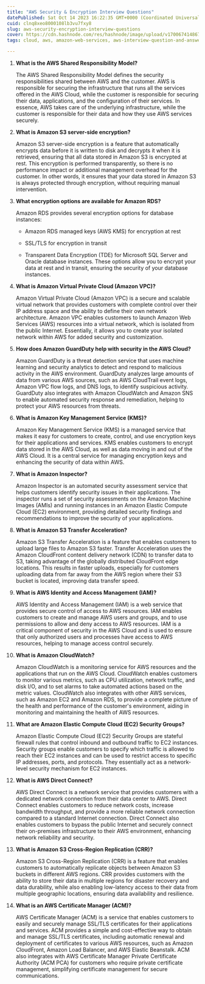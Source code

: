 ```yaml
---
title: "AWS Security & Encryption Interview Questions"
datePublished: Sat Oct 14 2023 16:22:35 GMT+0000 (Coordinated Universal Time)
cuid: clnq8xeo8000108lb3vu7fxy8
slug: aws-security-encryption-interview-questions
cover: https://cdn.hashnode.com/res/hashnode/image/upload/v1700674148678/facd491f-b1f7-465d-a08d-349c71d4e3ad.png
tags: cloud, aws, amazon-web-services, aws-interview-question-and-answers, aws-security-and-encryption

---
```


1. **What is the AWS Shared Responsibility Model?**
    
    The AWS Shared Responsibility Model defines the security responsibilities shared between AWS and the customer. AWS is responsible for securing the infrastructure that runs all the services offered in the AWS Cloud, while the customer is responsible for securing their data, applications, and the configuration of their services. In essence, AWS takes care of the underlying infrastructure, while the customer is responsible for their data and how they use AWS services securely.
    
2. **What is Amazon S3 server-side encryption?**
    
    Amazon S3 server-side encryption is a feature that automatically encrypts data before it is written to disk and decrypts it when it is retrieved, ensuring that all data stored in Amazon S3 is encrypted at rest. This encryption is performed transparently, so there is no performance impact or additional management overhead for the customer. In other words, it ensures that your data stored in Amazon S3 is always protected through encryption, without requiring manual intervention.
    
3. **What encryption options are available for Amazon RDS?**
    
    Amazon RDS provides several encryption options for database instances:
    
    * Amazon RDS managed keys (AWS KMS) for encryption at rest
        
    * SSL/TLS for encryption in transit
        
    * Transparent Data Encryption (TDE) for Microsoft SQL Server and Oracle database instances. These options allow you to encrypt your data at rest and in transit, ensuring the security of your database instances.
        
4. **What is Amazon Virtual Private Cloud (Amazon VPC)?**
    
    Amazon Virtual Private Cloud (Amazon VPC) is a secure and scalable virtual network that provides customers with complete control over their IP address space and the ability to define their own network architecture. Amazon VPC enables customers to launch Amazon Web Services (AWS) resources into a virtual network, which is isolated from the public Internet. Essentially, it allows you to create your isolated network within AWS for added security and customization.
    
5. **How does Amazon GuardDuty help with security in the AWS Cloud?**
    
    Amazon GuardDuty is a threat detection service that uses machine learning and security analytics to detect and respond to malicious activity in the AWS environment. GuardDuty analyzes large amounts of data from various AWS sources, such as AWS CloudTrail event logs, Amazon VPC flow logs, and DNS logs, to identify suspicious activity. GuardDuty also integrates with Amazon CloudWatch and Amazon SNS to enable automated security response and remediation, helping to protect your AWS resources from threats.
    
6. **What is Amazon Key Management Service (KMS)?**
    
    Amazon Key Management Service (KMS) is a managed service that makes it easy for customers to create, control, and use encryption keys for their applications and services. KMS enables customers to encrypt data stored in the AWS Cloud, as well as data moving in and out of the AWS Cloud. It is a central service for managing encryption keys and enhancing the security of data within AWS.
    
7. **What is Amazon Inspector?**
    
    Amazon Inspector is an automated security assessment service that helps customers identify security issues in their applications. The inspector runs a set of security assessments on the Amazon Machine Images (AMIs) and running instances in an Amazon Elastic Compute Cloud (EC2) environment, providing detailed security findings and recommendations to improve the security of your applications.
    
8. **What is Amazon S3 Transfer Acceleration?**
    
    Amazon S3 Transfer Acceleration is a feature that enables customers to upload large files to Amazon S3 faster. Transfer Acceleration uses the Amazon CloudFront content delivery network (CDN) to transfer data to S3, taking advantage of the globally distributed CloudFront edge locations. This results in faster uploads, especially for customers uploading data from far away from the AWS region where their S3 bucket is located, improving data transfer speed.
    
9. **What is AWS Identity and Access Management (IAM)?**
    
    AWS Identity and Access Management (IAM) is a web service that provides secure control of access to AWS resources. IAM enables customers to create and manage AWS users and groups, and to use permissions to allow and deny access to AWS resources. IAM is a critical component of security in the AWS Cloud and is used to ensure that only authorized users and processes have access to AWS resources, helping to manage access control securely.
    
10. **What is Amazon CloudWatch?**
    
    Amazon CloudWatch is a monitoring service for AWS resources and the applications that run on the AWS Cloud. CloudWatch enables customers to monitor various metrics, such as CPU utilization, network traffic, and disk I/O, and to set alarms to take automated actions based on the metric values. CloudWatch also integrates with other AWS services, such as Amazon EC2 and Amazon RDS, to provide a complete picture of the health and performance of the customer's environment, aiding in monitoring and maintaining the health of AWS resources.
    
11. **What are Amazon Elastic Compute Cloud (EC2) Security Groups?**
    
    Amazon Elastic Compute Cloud (EC2) Security Groups are stateful firewall rules that control inbound and outbound traffic to EC2 instances. Security groups enable customers to specify which traffic is allowed to reach their EC2 instances and can be used to restrict access to specific IP addresses, ports, and protocols. They essentially act as a network-level security mechanism for EC2 instances.
    
12. **What is AWS Direct Connect?**
    
    AWS Direct Connect is a network service that provides customers with a dedicated network connection from their data center to AWS. Direct Connect enables customers to reduce network costs, increase bandwidth throughput, and provide a more reliable network connection compared to a standard Internet connection. Direct Connect also enables customers to bypass the public Internet and securely connect their on-premises infrastructure to their AWS environment, enhancing network reliability and security.
    
13. **What is Amazon S3 Cross-Region Replication (CRR)?**
    
    Amazon S3 Cross-Region Replication (CRR) is a feature that enables customers to automatically replicate objects between Amazon S3 buckets in different AWS regions. CRR provides customers with the ability to store their data in multiple regions for disaster recovery and data durability, while also enabling low-latency access to their data from multiple geographic locations, ensuring data availability and resilience.
    
14. **What is an AWS Certificate Manager (ACM)?**
    
    AWS Certificate Manager (ACM) is a service that enables customers to easily and securely manage SSL/TLS certificates for their applications and services. ACM provides a simple and cost-effective way to obtain and manage SSL/TLS certificates, including automatic renewal and deployment of certificates to various AWS resources, such as Amazon CloudFront, Amazon Load Balancer, and AWS Elastic Beanstalk. ACM also integrates with AWS Certificate Manager Private Certificate Authority (ACM PCA) for customers who require private certificate management, simplifying certificate management for secure communications.